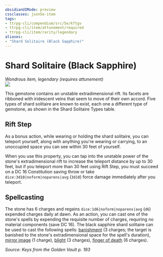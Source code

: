 ```yaml
---
obsidianUIMode: preview
cssclasses: json5e-item
tags:
- ttrpg-cli/compendium/src/5e/kftgv
- ttrpg-cli/item/attunement/required
- ttrpg-cli/item/rarity/legendary
aliases: 
- "Shard Solitaire (Black Sapphire)"
---
```

# Shard Solitaire (Black Sapphire)
*Wondrous item, legendary (requires attunement)*  
![](/3-Mechanics/CLI/Compendium/items/img/shard-solitaire.webp#right)


This gemstone contains an unstable extradimensional rift. Its facets are ribboned with iridescent veins that seem to move of their own accord. Five types of shard solitaire are known to exist, each one a different type of gemstone, as shown in the Shard Solitaire Types table.

## Rift Step

As a bonus action, while wearing or holding the shard solitaire, you can teleport yourself, along with anything you're wearing or carrying, to an unoccupied space you can see within 30 feet of yourself.

When you use this property, you can tap into the unstable power of the stone's extradimensional rift to increase the teleport distance by up to 30 feet, but if you teleport more than 30 feet using Rift Step, you must succeed on a DC 16 Constitution saving throw or take `dice:3d10|noform|noparens|avg` (`3d10`) force damage immediately after you teleport.

## Spellcasting

The stone has 6 charges and regains `dice:1d6|noform|noparens|avg` (`d6`) expended charges daily at dawn. As an action, you can cast one of the stone's spells by expending the requisite number of charges, requiring no material components (save DC 16). The black sapphire shard solitaire can be used to cast the following spells: [banishment](/3-Mechanics/CLI/Compendium/spells/banishment.md) (3 charges; the target is banished to the stone's extradimensional space for the spell's duration), [mirror image](/3-Mechanics/CLI/Compendium/spells/mirror-image.md) (1 charge), [blight](/3-Mechanics/CLI/Compendium/spells/blight.md) (3 charges), [finger of death](/3-Mechanics/CLI/Compendium/spells/finger-of-death.md) (6 charges).

*Source: Keys from the Golden Vault p. 193*